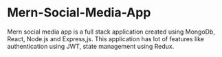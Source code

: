 # Mern-Social-Media-App

Mern social media app is a full stack application created using MongoDb, React, Node.js and Express,js. This application has lot of features like authentication using JWT, state management using Redux.
